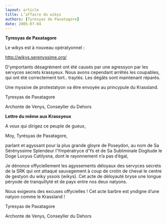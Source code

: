 ```yaml
---
layout: article
title: L’affaire du wikys
authors: [Tyresyas de Paxatagore]
date: 2005-07-04
---
```


**Tyresyas de Paxatagore**

Le wikys est à nouveau opératyonnel :

http://wikys.serenyssime.org/

D’ymportants désagrément ont été causés par une agressyon par les servyces secrets krassyeux. Nous avons cependant arrêtés les coupables, qui ont été correctement tort.. traytés. Les dégâts sont maintenant réparés.

Une myssive de protestatyon va être envoyée au princypule du Krassland.

Tyresyas de Paxatagore

Archonte de Venys, Conseyller du Dehors

**Lettre du même aux Krassyeux**

A voux qui dirigez ce peuple de gueux,

Moy, Tyrésyas de Paxatagore,

parlant et agyssant pour la plus grande gloyre de Poseydon, au nom de Sa Sérényssime Splendeur l’Ympératryce d’Ys et de Sa Subliminale Dogitude le Doge Lucyus Catilysna, dont le rayonnement n’a pas d’égal,

Je dénonce offyciellement les agyssements déloyaux des servyces secrets de la SRK qui ont attaqué sauvagement à coup de crotin de cheval le centre de gestyon du wiky yssois (wikys). Cet acte de déloyauté bryse une longue péryode de tranquillyté et de payx entre nos deux natyons.

Nous exigeons des excuses offycielles ! Cet acte barbre est yndigne d’une natyon comme le Krassland !

Tyresyas de Paxatagore

Archonte de Venys, Conseyller du Dehors